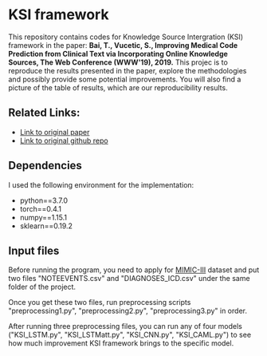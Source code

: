 # KSI framework
This repository contains codes for Knowledge Source Intergration (KSI) framework in the paper:
**Bai, T., Vucetic, S., Improving Medical Code Prediction from Clinical Text via Incorporating Online Knowledge Sources, The Web Conference (WWW'19), 2019.**
This projec is to reproduce the results presented in the paper, explore the methodologies and possibly provide some potential improvements. You will also find a picture of the table of results, which are our reproducibility results. 
## Related Links:
* [Link to original paper](https://dl.acm.org/doi/10.1145/3308558.3313485)
* [Link to original github repo](https://github.com/tiantiantu/KSI)

## Dependencies ##
I used the following environment for the implementation:
* python==3.7.0
* torch==0.4.1
* numpy==1.15.1
* sklearn==0.19.2

## Input files ##
Before running the program, you need to apply for [MIMIC-III](https://mimic.physionet.org/gettingstarted/access/) dataset and put two files "NOTEEVENTS.csv" and "DIAGNOSES_ICD.csv" under the same folder of the project.

Once you get these two files, run preprocessing scripts "preprocessing1.py", "preprocessing2.py", "preprocessing3.py" in order.

After running three preprocessing files, you can run any of four models ("KSI_LSTM.py", "KSI_LSTMatt.py", "KSI_CNN.py", "KSI_CAML.py") to see how much improvement KSI framework brings to the specific model.
